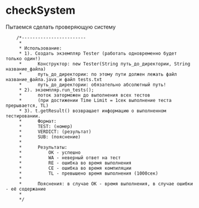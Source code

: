 # checkSystem
Пытаемся сделать проверяющую систему


		/*------------------------
		 * 
		 * Использование: 
		 * 1). Создать экземпляр Tester (работать одновременно будет только один!)
		 * 		Конструктор: new Tester(String путь_до_директории, String название_файла)
		 * 		путь_до_директории: по этому пути должен лежать файл название_файла.java и файл tests.txt
		 * 		путь_до_директории: обязательно абсолютный путь!
		 * 2). экземпляр.run_tests();
		 * 		поток заторможен до выполнения всех тестов 
		 * 		(при достижении Time Limit = 1сек выполнение теста прерывается, TL)
		 * 3). t.getResult() возвращает информацию о выполненном тестировании.
		 * 		Формат:
		 * 		TEST: (номер)
		 * 		VERDICT: (результат)
		 * 		SUB: (пояснение)
		 * 
		 *		Результаты:
		 *			OK - успешно
		 *			WA - неверный ответ на тест
		 *			RE - ошибка во время выполнения
		 *			CE - ошибка во время компиляции
		 *			TL - превышено время выполнения (1000сек) 
		 *
		 * 		Пояснения: в случае ОК - время выполнения, в случае ошибки - её содержание
		 * 
		 */
